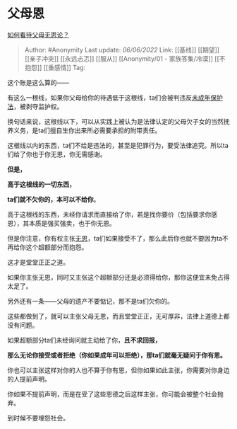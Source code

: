 # 父母恩
[如何看待父母无恩论？](https://www.zhihu.com/question/26860040/answer/2515001052)

> Author: #Anonymity
> Last update: *06/06/2022*
> Link: [[基线]] [[期望]] [[亲子冲突]] [[永远忐忑]] [[服从]] [[Anonymity/01 - 家族答集/冷漠]] [[不抱怨]] [[重感情]]
> Tag:

这个账是这么算的——

有这么一根线，如果你父母给你的待遇低于这根线，ta们会被判违反[未成年保护法](https://www.zhihu.com/search?q=%E6%9C%AA%E6%88%90%E5%B9%B4%E4%BF%9D%E6%8A%A4%E6%B3%95&search_source=Entity&hybrid_search_source=Entity&hybrid_search_extra=%7B%22sourceType%22%3A%22answer%22%2C%22sourceId%22%3A2515001052%7D)，被剥夺监护权。

换句话来说，这根线以下，可以从实践上被认为是法律认定的父母欠子女的当然抚养义务，是ta们擅自生你出来所必需要承担的附带责任。

这根线以内的东西，ta们不给是违法的，甚至是犯罪行为，要受法律追究。所以ta们给了你也于你无恩，你无需感谢。

**但是，**

**高于这根线的一切东西，**

**ta们就不欠你的，本可以不给你**。

高于这根线的东西，未经你请求而直接给了你，若是找你要价（包括要求你感恩），其本质是强买强卖，也于你无恩。

但是你注意，你有权主张[无恩](https://www.zhihu.com/search?q=%E6%97%A0%E6%81%A9&search_source=Entity&hybrid_search_source=Entity&hybrid_search_extra=%7B%22sourceType%22%3A%22answer%22%2C%22sourceId%22%3A2515001052%7D)，ta们如果接受不了，那么此后你也就不要因为ta不再给你这个超额部分而抱怨。

这才是堂堂正正之道。

如果你主张无恩，同时又主张这个超额部分还是必须得给你，那你这便宜未免占得太足了。

另外还有一条——父母的遗产不要惦记，那不是ta们欠你的。

这些都做到了，就可以主张父母无恩，而且堂堂正正，无可厚非，法律上道德上都没有问题。

如果超额部分ta们未经询问就主动给了你，**且不求回报，**

**那么无论你接受或者拒绝（你如果成年可以拒绝），那ta们就毫无疑问于你有恩。**

你也可以主张这样对你的人也不算于你有恩，但你如果如此主张，你需要对你身边的人提前声明。

你如果不提前声明，而是在受了这些恩德之后这样主张，你可能会被整个社会抛弃。

到时候不要埋怨社会。
